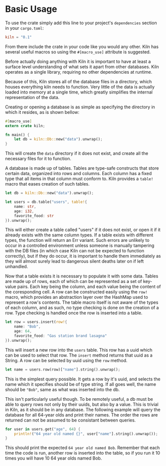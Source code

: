 # Basic Usage

To use the crate simply add this line to your project's `dependencies` section in your `cargo.toml`:

```toml
kiln = "0.1"
```

From there include the crate in your code like you would any other. Kiln has several useful macros so using the `#[macro_use]` attribute is suggested.

Before actually doing anything with Kiln it is important to have at least a surface level understanding of what sets it apart from other databases. Kiln operates as a single library, requiring no other dependencies at runtime.

Because of this, Kiln stores all of the database files in a directory, which houses everything kiln needs to function. Very little of the data is actually loaded into memory at a single time, which greatly simplifies the internal representation of the data. 

Creating or opening a database is as simple as specifying the directory in which it resides, as is shown bellow:


```rs
#[macro_use]
extern crate kiln;

fn main() {
    let db = kiln::Db::new("data").unwrap();
}
```

This will create the `data` directory if it does not exist, and create all the necessary files for it to function.

A database is made up of tables. Tables are type-safe constructs that store certain data, organized into rows and columns. Each column has a fixed type that all items in that column must conform to. Kiln provides a `table!` macro that eases creation of such tables.


```rs
let db = kiln::Db::new("data").unwrap();

let users = db.table("users", table!{
    name: str,
    age: i32,
    favorite_food: str
}).unwrap();
```

This will either create a table called "users" if it does not exist, or open it if it already exists with the same column types. If a table exists with different types, the function will return an Err variant. Such errors are unlikely to occur in a controlled environment unless someone is manually tampering with the DB files (in which case Kiln can not be expected to function correctly), but if they do occur, it is important to handle them immediately as they will almost surely lead to dangerous silent deaths later on if left unhandled.


Now that a table exists it is necessary to populate it with some data. Tables are made up of rows, each of which can be represented as a set of key-value pairs. Each key being the column, and each value being the content of the coresponding cell. A row can be constructed easily using the `row!` macro, which provides an abstraction layer over the HashMap used to represent a row's contents. The table macro itself is not aware of the types of each column, and as such, no type checking is done on the creation of a row. Type checking is handled once the row is inserted into a table.

```rs
let row = users.insert(row!{
    name: "Bob",
    age: 64,
    favorite_food: "Gas station brand lasagna"
}).unwrap();
```

This will insert a new row into the `users` table. This row has a uuid which can be used to select that row. The `insert` method returns that uuid as a String. A row can be selected by uuid using the `row` method.

```rs
let name = users.row(row)["name"].string().unwrap();
```

This is the simplest query possible. It gets a row by it's uuid, and selects the name which it specifies should be of type string. If all goes well, the name should be `"Bob"`, same as what was inserted into the db.

This isn't particularly useful though. To be remotely useful, a db must be able to query rows not only by their uuids, but also by a value. This is trivial in Kiln, as it should be in any database. The following example will query the database for all 64-year olds and print their names. The order the rows are returned can not be assumed to be consistant between queries.

```rs
for user in users.get("age", 64) {
    println!("64 year old named {}", user["name"].string().unwrap());
}
```

This should print the expected `64 year old named Bob`. Remember that each time the code is run, another row is inserted into the table, so if you run it 10 times you will have 10 64 year olds named Bob.

